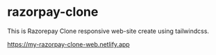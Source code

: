 # razorpay-clone
This is Razorepay Clone responsive web-site create using tailwindcss.

https://my-razorpay-clone-web.netlify.app
